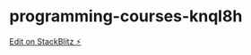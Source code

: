 # programming-courses-knql8h

[Edit on StackBlitz ⚡️](https://stackblitz.com/edit/programming-courses-knql8h)